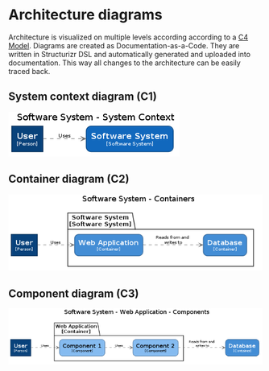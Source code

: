 # Architecture diagrams

Architecture is visualized on multiple levels according according to a [C4 Model](https://c4model.com/). Diagrams are created as Documentation-as-a-Code. They are written in Structurizr DSL and automatically generated and uploaded into documentation. This way all changes to the architecture can be easily traced back.

## System context diagram (C1)

![](structurizr-SoftwareSystem-SystemContext.png)

## Container diagram (C2)

![](structurizr-SoftwareSystem-Container.png)

## Component diagram (C3)

![](structurizr-SoftwareSystem-WebApplication-Component.png)